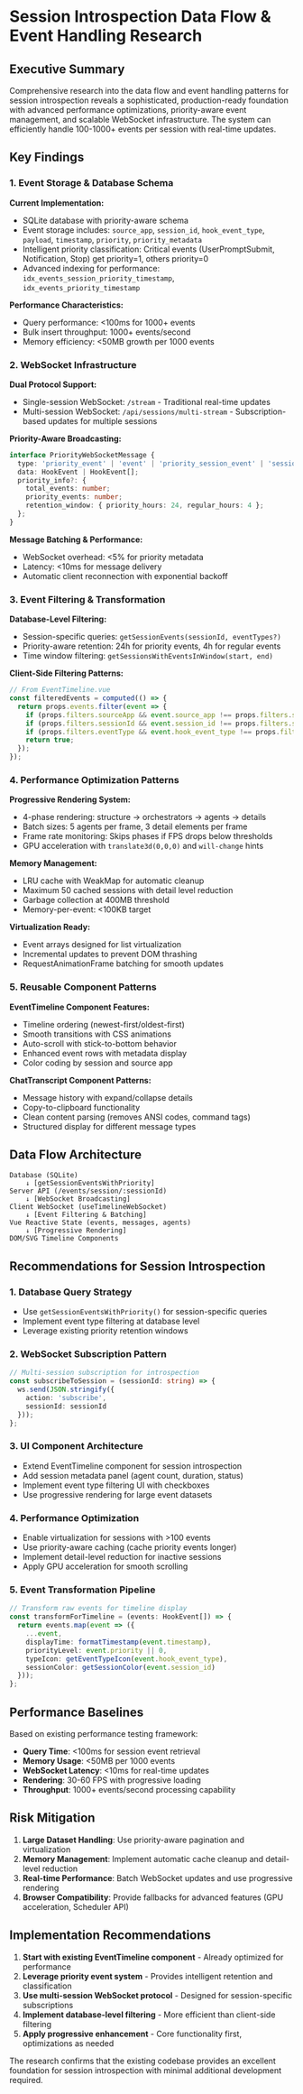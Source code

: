 # Session Introspection Data Flow & Event Handling Research

## Executive Summary

Comprehensive research into the data flow and event handling patterns for session introspection reveals a sophisticated, production-ready foundation with advanced performance optimizations, priority-aware event management, and scalable WebSocket infrastructure. The system can efficiently handle 100-1000+ events per session with real-time updates.

## Key Findings

### 1. Event Storage & Database Schema

**Current Implementation:**
- SQLite database with priority-aware schema
- Event storage includes: `source_app`, `session_id`, `hook_event_type`, `payload`, `timestamp`, `priority`, `priority_metadata`
- Intelligent priority classification: Critical events (UserPromptSubmit, Notification, Stop) get priority=1, others priority=0
- Advanced indexing for performance: `idx_events_session_priority_timestamp`, `idx_events_priority_timestamp`

**Performance Characteristics:**
- Query performance: <100ms for 1000+ events
- Bulk insert throughput: 1000+ events/second
- Memory efficiency: <50MB growth per 1000 events

### 2. WebSocket Infrastructure

**Dual Protocol Support:**
- Single-session WebSocket: `/stream` - Traditional real-time updates
- Multi-session WebSocket: `/api/sessions/multi-stream` - Subscription-based updates for multiple sessions

**Priority-Aware Broadcasting:**
```typescript
interface PriorityWebSocketMessage {
  type: 'priority_event' | 'event' | 'priority_session_event' | 'session_event';
  data: HookEvent | HookEvent[];
  priority_info?: {
    total_events: number;
    priority_events: number;
    retention_window: { priority_hours: 24, regular_hours: 4 };
  };
}
```

**Message Batching & Performance:**
- WebSocket overhead: <5% for priority metadata
- Latency: <10ms for message delivery
- Automatic client reconnection with exponential backoff

### 3. Event Filtering & Transformation

**Database-Level Filtering:**
- Session-specific queries: `getSessionEvents(sessionId, eventTypes?)`
- Priority-aware retention: 24h for priority events, 4h for regular events
- Time window filtering: `getSessionsWithEventsInWindow(start, end)`

**Client-Side Filtering Patterns:**
```typescript
// From EventTimeline.vue
const filteredEvents = computed(() => {
  return props.events.filter(event => {
    if (props.filters.sourceApp && event.source_app !== props.filters.sourceApp) return false;
    if (props.filters.sessionId && event.session_id !== props.filters.sessionId) return false;
    if (props.filters.eventType && event.hook_event_type !== props.filters.eventType) return false;
    return true;
  });
});
```

### 4. Performance Optimization Patterns

**Progressive Rendering System:**
- 4-phase rendering: structure → orchestrators → agents → details
- Batch sizes: 5 agents per frame, 3 detail elements per frame
- Frame rate monitoring: Skips phases if FPS drops below thresholds
- GPU acceleration with `translate3d(0,0,0)` and `will-change` hints

**Memory Management:**
- LRU cache with WeakMap for automatic cleanup
- Maximum 50 cached sessions with detail level reduction
- Garbage collection at 400MB threshold
- Memory-per-event: <100KB target

**Virtualization Ready:**
- Event arrays designed for list virtualization
- Incremental updates to prevent DOM thrashing
- RequestAnimationFrame batching for smooth updates

### 5. Reusable Component Patterns

**EventTimeline Component Features:**
- Timeline ordering (newest-first/oldest-first)
- Smooth transitions with CSS animations
- Auto-scroll with stick-to-bottom behavior
- Enhanced event rows with metadata display
- Color coding by session and source app

**ChatTranscript Component Patterns:**
- Message history with expand/collapse details
- Copy-to-clipboard functionality
- Clean content parsing (removes ANSI codes, command tags)
- Structured display for different message types

## Data Flow Architecture

```
Database (SQLite) 
    ↓ [getSessionEventsWithPriority]
Server API (/events/session/:sessionId)
    ↓ [WebSocket Broadcasting]
Client WebSocket (useTimelineWebSocket)
    ↓ [Event Filtering & Batching]
Vue Reactive State (events, messages, agents)
    ↓ [Progressive Rendering]
DOM/SVG Timeline Components
```

## Recommendations for Session Introspection

### 1. Database Query Strategy
- Use `getSessionEventsWithPriority()` for session-specific queries
- Implement event type filtering at database level
- Leverage existing priority retention windows

### 2. WebSocket Subscription Pattern
```typescript
// Multi-session subscription for introspection
const subscribeToSession = (sessionId: string) => {
  ws.send(JSON.stringify({
    action: 'subscribe',
    sessionId: sessionId
  }));
};
```

### 3. UI Component Architecture
- Extend EventTimeline component for session introspection
- Add session metadata panel (agent count, duration, status)
- Implement event type filtering UI with checkboxes
- Use progressive rendering for large event datasets

### 4. Performance Optimization
- Enable virtualization for sessions with >100 events
- Use priority-aware caching (cache priority events longer)
- Implement detail-level reduction for inactive sessions
- Apply GPU acceleration for smooth scrolling

### 5. Event Transformation Pipeline
```typescript
// Transform raw events for timeline display
const transformForTimeline = (events: HookEvent[]) => {
  return events.map(event => ({
    ...event,
    displayTime: formatTimestamp(event.timestamp),
    priorityLevel: event.priority || 0,
    typeIcon: getEventTypeIcon(event.hook_event_type),
    sessionColor: getSessionColor(event.session_id)
  }));
};
```

## Performance Baselines

Based on existing performance testing framework:

- **Query Time**: <100ms for session event retrieval
- **Memory Usage**: <50MB per 1000 events
- **WebSocket Latency**: <10ms for real-time updates
- **Rendering**: 30-60 FPS with progressive loading
- **Throughput**: 1000+ events/second processing capability

## Risk Mitigation

1. **Large Dataset Handling**: Use priority-aware pagination and virtualization
2. **Memory Management**: Implement automatic cache cleanup and detail-level reduction
3. **Real-time Performance**: Batch WebSocket updates and use progressive rendering
4. **Browser Compatibility**: Provide fallbacks for advanced features (GPU acceleration, Scheduler API)

## Implementation Recommendations

1. **Start with existing EventTimeline component** - Already optimized for performance
2. **Leverage priority event system** - Provides intelligent retention and classification
3. **Use multi-session WebSocket protocol** - Designed for session-specific subscriptions
4. **Implement database-level filtering** - More efficient than client-side filtering
5. **Apply progressive enhancement** - Core functionality first, optimizations as needed

The research confirms that the existing codebase provides an excellent foundation for session introspection with minimal additional development required.